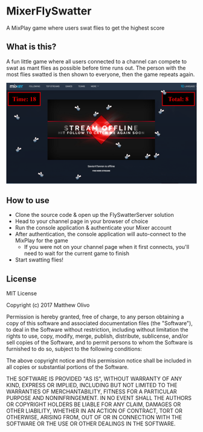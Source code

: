 # MixerFlySwatter
A MixPlay game where users swat flies to get the highest score

## What is this?
A fun little game where all users connected to a channel can compete to swat as mant flies as possible before time runs out. The person with the most flies swatted is then shown to everyone, then the game repeats again.

[![Example](https://github.com/SaviorXTanren/MixerFlySwatter/blob/master/Example.png)](https://github.com/SaviorXTanren/MixerFlySwatter/blob/master/Example.png)

## How to use
- Clone the source code & open up the FlySwatterServer solution
- Head to your channel page in your browser of choice
- Run the console application & authenticate your Mixer account
- After authentication, the console application will auto-connect to the MixPlay for the game
    - If you were not on your channel page when it first connects, you'll need to wait for the current game to finish
- Start swatting flies!

## License
MIT License

Copyright (c) 2017 Matthew Olivo

Permission is hereby granted, free of charge, to any person obtaining a copy of this software and associated documentation files (the "Software"), to deal in the Software without restriction, including without limitation the rights to use, copy, modify, merge, publish, distribute, sublicense, and/or sell copies of the Software, and to permit persons to whom the Software is furnished to do so, subject to the following conditions:

The above copyright notice and this permission notice shall be included in all copies or substantial portions of the Software.

THE SOFTWARE IS PROVIDED "AS IS", WITHOUT WARRANTY OF ANY KIND, EXPRESS OR IMPLIED, INCLUDING BUT NOT LIMITED TO THE WARRANTIES OF MERCHANTABILITY, FITNESS FOR A PARTICULAR PURPOSE AND NONINFRINGEMENT. IN NO EVENT SHALL THE AUTHORS OR COPYRIGHT HOLDERS BE LIABLE FOR ANY CLAIM, DAMAGES OR OTHER LIABILITY, WHETHER IN AN ACTION OF CONTRACT, TORT OR OTHERWISE, ARISING FROM, OUT OF OR IN CONNECTION WITH THE SOFTWARE OR THE USE OR OTHER DEALINGS IN THE SOFTWARE.
